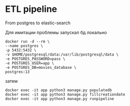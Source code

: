 # ETL pipeline
From postgres to elastic-search

Для имитации проблемы запускал бд локально
```angular2html
docker run -d --rm \
--name postgres \
-p 5432:5432 \
-v $HOME/postgresql/data:/var/lib/postgresql/data \
-e POSTGRES_PASSWORD=pass \
-e POSTGRES_USER=app \
-e POSTGRES_DB=movies_database \
postgres:13
```
затем
```
docker exec -it app python3 manage.py populatedb
docker exec -it app python3 manage.py fillcreationdate
docker exec -it app python3 manage.py runpipeline
```
